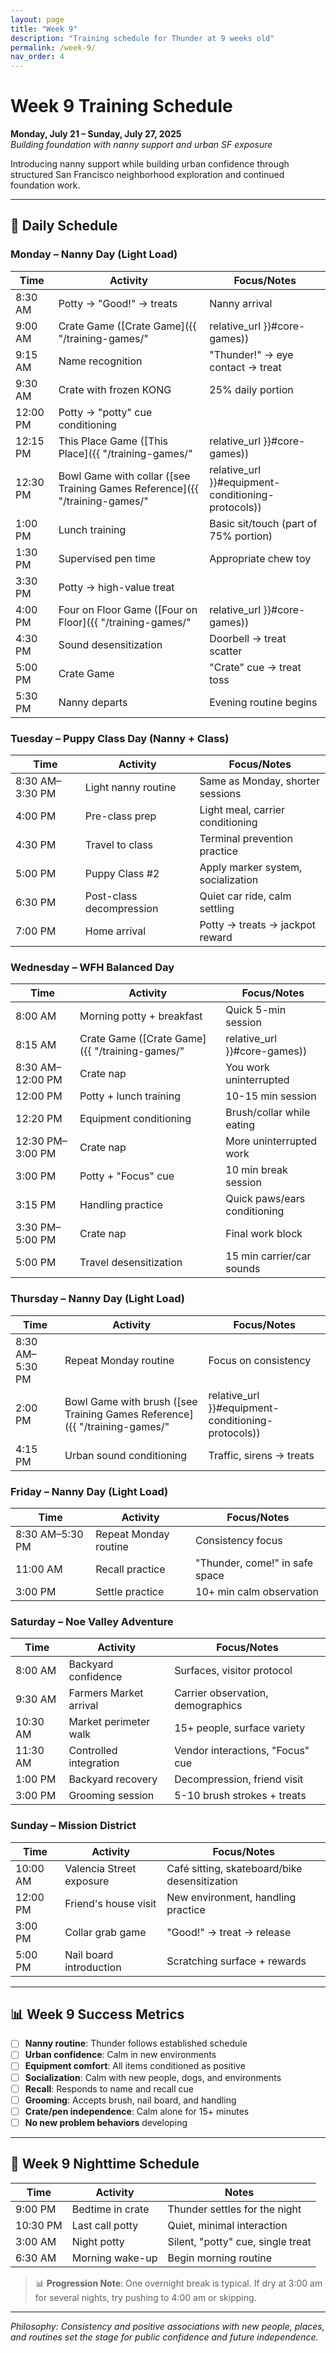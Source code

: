 ```yaml
---
layout: page
title: "Week 9"
description: "Training schedule for Thunder at 9 weeks old"
permalink: /week-9/
nav_order: 4
---
```


# Week 9 Training Schedule
**Monday, July 21 – Sunday, July 27, 2025**  
*Building foundation with nanny support and urban SF exposure*

Introducing nanny support while building urban confidence through structured San Francisco neighborhood exploration and continued foundation work.

---

## 📅 Daily Schedule

### **Monday – Nanny Day (Light Load)**

<!-- Table: Monday Schedule -->

| Time | Activity | Focus/Notes |
|------|----------|-------------|
| 8:30 AM | Potty → "Good!" → treats | Nanny arrival |
| 9:00 AM | Crate Game ([Crate Game]({{ "/training-games/" | relative_url }}#core-games)) | Treat toss into crate |
| 9:15 AM | Name recognition | "Thunder!" → eye contact → treat |
| 9:30 AM | Crate with frozen KONG | 25% daily portion |
| 12:00 PM | Potty → "potty" cue conditioning | |
| 12:15 PM | This Place Game ([This Place]({{ "/training-games/" | relative_url }}#core-games)) | Mat targeting |
| 12:30 PM | Bowl Game with collar ([see Training Games Reference]({{ "/training-games/" | relative_url }}#equipment-conditioning-protocols)) | Equipment conditioning |
| 1:00 PM | Lunch training | Basic sit/touch (part of 75% portion) |
| 1:30 PM | Supervised pen time | Appropriate chew toy |
| 3:30 PM | Potty → high-value treat | |
| 4:00 PM | Four on Floor Game ([Four on Floor]({{ "/training-games/" | relative_url }}#core-games)) | Impulse control |
| 4:30 PM | Sound desensitization | Doorbell → treat scatter |
| 5:00 PM | Crate Game | "Crate" cue → treat toss |
| 5:30 PM | Nanny departs | Evening routine begins |

### **Tuesday – Puppy Class Day (Nanny + Class)**

<!-- Table: Tuesday Schedule -->

| Time | Activity | Focus/Notes |
|------|----------|-------------|
| 8:30 AM–3:30 PM | Light nanny routine | Same as Monday, shorter sessions |
| 4:00 PM | Pre-class prep | Light meal, carrier conditioning |
| 4:30 PM | Travel to class | Terminal prevention practice |
| 5:00 PM | Puppy Class #2 | Apply marker system, socialization |
| 6:30 PM | Post-class decompression | Quiet car ride, calm settling |
| 7:00 PM | Home arrival | Potty → treats → jackpot reward |

### **Wednesday – WFH Balanced Day**

<!-- Table: Wednesday Schedule -->

| Time | Activity | Focus/Notes |
|------|----------|-------------|
| 8:00 AM | Morning potty + breakfast | Quick 5-min session |
| 8:15 AM | Crate Game ([Crate Game]({{ "/training-games/" | relative_url }}#core-games)) | 5 min, then crate nap |
| 8:30 AM–12:00 PM | Crate nap | You work uninterrupted |
| 12:00 PM | Potty + lunch training | 10-15 min session |
| 12:20 PM | Equipment conditioning | Brush/collar while eating |
| 12:30 PM–3:00 PM | Crate nap | More uninterrupted work |
| 3:00 PM | Potty + "Focus" cue | 10 min break session |
| 3:15 PM | Handling practice | Quick paws/ears conditioning |
| 3:30 PM–5:00 PM | Crate nap | Final work block |
| 5:00 PM | Travel desensitization | 15 min carrier/car sounds |

### **Thursday – Nanny Day (Light Load)**

<!-- Table: Thursday Schedule -->

| Time | Activity | Focus/Notes |
|------|----------|-------------|
| 8:30 AM–5:30 PM | Repeat Monday routine | Focus on consistency |
| 2:00 PM | Bowl Game with brush ([see Training Games Reference]({{ "/training-games/" | relative_url }}#equipment-conditioning-protocols)) | Grooming prep |
| 4:15 PM | Urban sound conditioning | Traffic, sirens → treats |

### **Friday – Nanny Day (Light Load)**

<!-- Table: Friday Schedule -->

| Time | Activity | Focus/Notes |
|------|----------|-------------|
| 8:30 AM–5:30 PM | Repeat Monday routine | Consistency focus |
| 11:00 AM | Recall practice | "Thunder, come!" in safe space |
| 3:00 PM | Settle practice | 10+ min calm observation |

### **Saturday – Noe Valley Adventure**

<!-- Table: Saturday Schedule -->

| Time | Activity | Focus/Notes |
|------|----------|-------------|
| 8:00 AM | Backyard confidence | Surfaces, visitor protocol |
| 9:30 AM | Farmers Market arrival | Carrier observation, demographics |
| 10:30 AM | Market perimeter walk | 15+ people, surface variety |
| 11:30 AM | Controlled integration | Vendor interactions, "Focus" cue |
| 1:00 PM | Backyard recovery | Decompression, friend visit |
| 3:00 PM | Grooming session | 5-10 brush strokes + treats |

### **Sunday – Mission District**

<!-- Table: Sunday Schedule -->

| Time | Activity | Focus/Notes |
|------|----------|-------------|
| 10:00 AM | Valencia Street exposure | Café sitting, skateboard/bike desensitization |
| 12:00 PM | Friend's house visit | New environment, handling practice |
| 3:00 PM | Collar grab game | "Good!" → treat → release |
| 5:00 PM | Nail board introduction | Scratching surface + rewards |

---

## 📊 Week 9 Success Metrics
- [ ] **Nanny routine**: Thunder follows established schedule
- [ ] **Urban confidence**: Calm in new environments
- [ ] **Equipment comfort**: All items conditioned as positive
- [ ] **Socialization**: Calm with new people, dogs, and environments
- [ ] **Recall**: Responds to name and recall cue
- [ ] **Grooming**: Accepts brush, nail board, and handling
- [ ] **Crate/pen independence**: Calm alone for 15+ minutes
- [ ] **No new problem behaviors** developing

---

## 🌙 Week 9 Nighttime Schedule

<!-- Table: Nighttime Schedule -->

| Time      | Activity         | Notes                                 |
|-----------|------------------|---------------------------------------|
| 9:00 PM   | Bedtime in crate | Thunder settles for the night         |
| 10:30 PM  | Last call potty  | Quiet, minimal interaction            |
| 3:00 AM   | Night potty      | Silent, "potty" cue, single treat     |
| 6:30 AM   | Morning wake-up  | Begin morning routine                 |

> 📊 **Progression Note**: One overnight break is typical. If dry at 3:00 am for several nights, try pushing to 4:00 am or skipping.

---

*Philosophy: Consistency and positive associations with new people, places, and routines set the stage for public confidence and future independence.* 